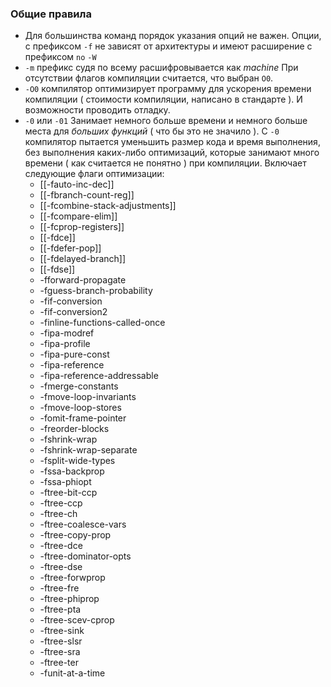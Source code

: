 ### Общие правила
 - Для большинства команд порядок указания опций не важен. Опции, с префиксом `-f` не зависят от архитектуры и имеют расширение с префиксом `no` `-W`  
 - `-m` префикс судя по всему расшифровывается как *machine*
При отсутствии флагов компиляции считается, что выбран `O0`.
 - `-O0` компилятор оптимизирует программу для ускорения времени компиляции ( стоимости компиляции, написано в стандарте ). И возможности проводить отладку.
 - `-0` или `-01` Занимает немного больше времени и немного больше места для *больших функций* ( что бы это не значило ). С `-0` компилятор пытается уменьшить размер кода и время выполнения, без выполнения каких-либо оптимизаций, которые занимают много времени ( как считается не понятно ) при компиляции. Включает следующие флаги оптимизации:
	 - [[-fauto-inc-dec]]
	 - [[-fbranch-count-reg]]
	 - [[-fcombine-stack-adjustments]]
	 - [[-fcompare-elim]]
	 - [[-fcprop-registers]]
	 - [[-fdce]]
	 - [[-fdefer-pop]]
	 - [[-fdelayed-branch]]
	 - [[-fdse]]
	 - -fforward-propagate
	 - -fguess-branch-probability
	 - -fif-conversion
	 - -fif-conversion2
	 - -finline-functions-called-once
	 - -fipa-modref
	 - -fipa-profile
	 - -fipa-pure-const
	 - -fipa-reference
	 - -fipa-reference-addressable
	 - -fmerge-constants
	 - -fmove-loop-invariants
	 - -fmove-loop-stores
	 - -fomit-frame-pointer
	 - -freorder-blocks
	 - -fshrink-wrap
	 - -fshrink-wrap-separate
	 - -fsplit-wide-types
	 - -fssa-backprop
	 - -fssa-phiopt
	 - -ftree-bit-ccp
	 - -ftree-ccp
	 - -ftree-ch
	 - -ftree-coalesce-vars
	 - -ftree-copy-prop
	 - -ftree-dce
	 - -ftree-dominator-opts
	 - -ftree-dse
	 - -ftree-forwprop
	 - -ftree-fre
	 - -ftree-phiprop
	 - -ftree-pta
	 - -ftree-scev-cprop
	 - -ftree-sink
	 - -ftree-slsr
	 - -ftree-sra
	 - -ftree-ter
	 - -funit-at-a-time
